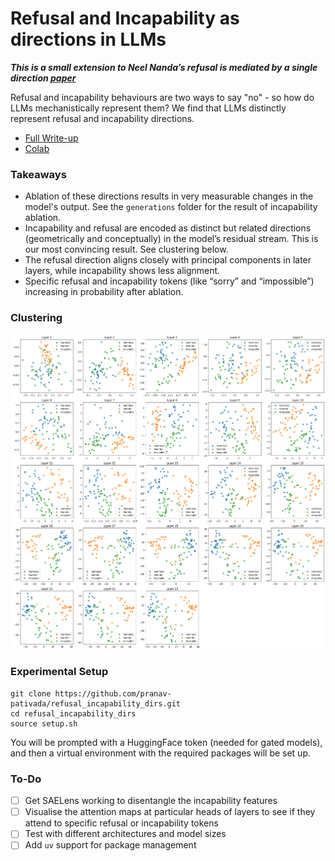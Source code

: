# Refusal and Incapability as directions in LLMs

***This is a small extension to Neel Nanda’s refusal is mediated by a single direction [paper](https://arxiv.org/abs/2406.11717)***

Refusal and incapability behaviours are two ways to say "no" - so how do LLMs mechanistically represent them? We find that LLMs distinctly represent refusal and incapability directions. 
 - [Full Write-up](https://pranav-pativada.github.io/blog/refusal-and-incapability/)
 - [Colab](https://colab.research.google.com/drive/19BhrvOVTvWJHFzbMyBIothJXY1KaVKbD?authuser=1#scrollTo=0plQyu2J5yfl)

### Takeaways
 - Ablation of these directions results in very measurable changes in the model's output. See the `generations` folder for the result of incapability ablation.
 - Incapability and refusal are encoded as distinct but related directions (geometrically and conceptually) in the model’s residual stream. This is our most convincing result. See clustering below.
 - The refusal direction aligns closely with principal components in later layers, while incapability shows less alignment.
 - Specific refusal and incapability tokens (like “sorry” and “impossible”) increasing in probability after ablation.

### Clustering
![PCA](pca.png)


### Experimental Setup
```
git clone https://github.com/pranav-pativada/refusal_incapability_dirs.git
cd refusal_incapability_dirs
source setup.sh
```
You will be prompted with a HuggingFace token (needed for gated models), and then a virtual environment 
with the required packages will be set up.

### To-Do
 - [ ] Get SAELens working to disentangle the incapability features
 - [ ] Visualise the attention maps at particular heads of layers to see if they attend to specific refusal or incapability tokens
 - [ ] Test with different architectures and model sizes
 - [ ] Add `uv` support for package management
